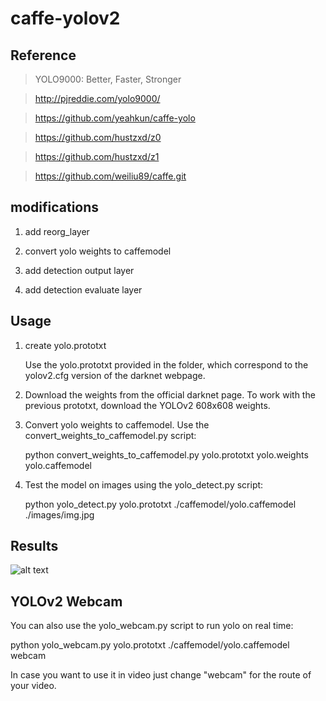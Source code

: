 # caffe-yolov2

## Reference

> YOLO9000: Better, Faster, Stronger

> http://pjreddie.com/yolo9000/

> https://github.com/yeahkun/caffe-yolo

> https://github.com/hustzxd/z0

> https://github.com/hustzxd/z1

> https://github.com/weiliu89/caffe.git

## modifications

1. add reorg_layer

2. convert yolo weights to caffemodel

3. add detection output layer

4. add detection evaluate layer

## Usage

1. create yolo.prototxt

   Use the yolo.prototxt provided in the folder, which correspond to the yolov2.cfg version of the darknet webpage.

2. Download the weights from the official darknet page. To work with the previous prototxt, download the YOLOv2 608x608 weights.

3. Convert yolo weights to caffemodel. Use the convert_weights_to_caffemodel.py script:
  
   python convert_weights_to_caffemodel.py yolo.prototxt yolo.weights yolo.caffemodel

4. Test the model on images using the yolo_detect.py script:
   
   python yolo_detect.py yolo.prototxt ./caffemodel/yolo.caffemodel ./images/img.jpg
   
## Results

![alt text](https://github.com/Serge3006/caffe-yolov2/blob/master/yolo_detection.png)

## YOLOv2 Webcam

You can also use the yolo_webcam.py script to run yolo on real time:

   python yolo_webcam.py yolo.prototxt ./caffemodel/yolo.caffemodel webcam

In case you want to use it in video just change "webcam" for the route of your video.
